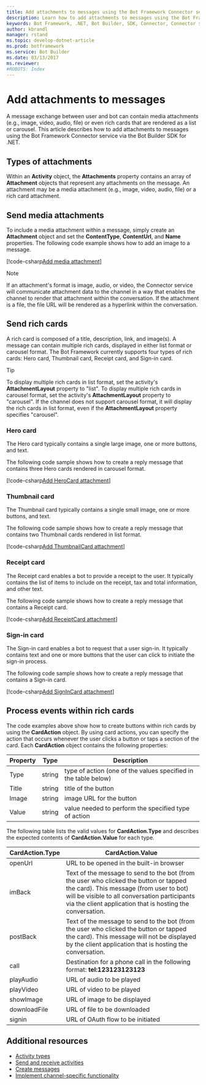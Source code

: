 ```yaml
---
title: Add attachments to messages using the Bot Framework Connector service and .NET | Microsoft Docs
description: Learn how to add attachments to messages using the Bot Framework Connector service via the Bot Builder SDK for .NET.
keywords: Bot Framework, .NET, Bot Builder, SDK, Connector, Connector service, attachment, card, rich card
author: kbrandl
manager: rstand
ms.topic: develop-dotnet-article
ms.prod: botframework
ms.service: Bot Builder
ms.date: 03/13/2017
ms.reviewer:
#ROBOTS: Index
---
```


# Add attachments to messages

A message exchange between user and bot can 
contain media attachments (e.g., image, video, audio, file) 
or even rich cards that are rendered as a list or carousel. 
This article describes how to add attachments to messages using the Bot Framework Connector service via the 
Bot Builder SDK for .NET. 

## Types of attachments

Within an **Activity** object, the **Attachments** property contains an array of **Attachment** objects 
that represent any attachments on the message. 
An attachment may be a media attachment (e.g., image, video, audio, file) or a rich card attachment.

## Send media attachments

To include a media attachment within a message, 
simply create an **Attachment** object and set the **ContentType**, **ContentUrl**, and **Name** properties. 
The following code example shows how to add an image to a message.

[!code-csharp[Add media attachment](../includes/code/dotnet-add-attachments.cs#addMediaAttachment)]

> [!NOTE]
> If an attachment's format is image, audio, or video, the Connector service will communicate 
> attachment data to the channel in a way that enables the channel to render that attachment within the conversation. 
> If the attachment is a file, the file URL will be rendered as a hyperlink within the conversation.

## Send rich cards

A rich card is composed of a title, description, link, and image(s). 
A message can contain multiple rich cards, displayed in either list format or carousel format.
The Bot Framework currently supports four types of rich cards: Hero card, Thumbnail card, Receipt card, and Sign-in card.

> [!TIP]
> To display multiple rich cards in list format, set the activity's **AttachmentLayout** property to "list". 
> To display multiple rich cards in carousel format, set the activity's **AttachmentLayout** property to "carousel". 
> If the channel does not support carousel format, it will display the rich cards in list format, even if the **AttachmentLayout** property specifies "carousel".

### Hero card

The Hero card typically contains a single large image, one or more buttons, and text. 

The following code sample shows how to create a reply message that contains three Hero cards rendered in carousel format. 

[!code-csharp[Add HeroCard attachment](../includes/code/dotnet-add-attachments.cs#addHeroCardAttachment)]

### Thumbnail card

The Thumbnail card typically contains a single small image, one or more buttons, and text. 

The following code sample shows how to create a reply message that contains two Thumbnail cards rendered in list format. 

[!code-csharp[Add ThumbnailCard attachment](../includes/code/dotnet-add-attachments.cs#addThumbnailCardAttachment)]

### Receipt card

The Receipt card enables a bot to provide a receipt to the user. 
It typically contains the list of items to include on the receipt, tax and total information, and other text. 

The following code sample shows how to create a reply message that contains a Receipt card. 

[!code-csharp[Add ReceiptCard attachment](../includes/code/dotnet-add-attachments.cs#addReceiptCardAttachment)]

### Sign-in card

The Sign-in card enables a bot to request that a user sign-in. 
It typically contains text and one or more buttons that the user can click to initiate the sign-in process. 

The following code sample shows how to create a reply message that contains a Sign-in card.

[!code-csharp[Add SignInCard attachment](../includes/code/dotnet-add-attachments.cs#addSignInCardAttachment)]

## Process events within rich cards

The code examples above show how to create buttons within rich cards by using the **CardAction** object. 
By using card actions, you can specify the action that occurs whenever the user clicks a button or taps a 
section of the card. Each **CardAction** object contains the following properties:

| Property | Type | Description | 
|----|----|----|
| Type | string | type of action (one of the values specified in the table below) |
| Title | string | title of the button |
| Image | string | image URL for the button |
| Value | string | value needed to perform the specified type of action |

The following table lists the valid values for **CardAction.Type** and describes 
the expected contents of **CardAction.Value** for each type.

| CardAction.Type | CardAction.Value | 
|----|----|
| openUrl | URL to be opened in the built-in browser |
| imBack | Text of the message to send to the bot (from the user who clicked the button or tapped the card). This message (from user to bot) will be visible to all conversation participants via the client application that is hosting the conversation. |
| postBack | Text of the message to send to the bot (from the user who clicked the button or tapped the card). This message will not be displayed by the client application that is hosting the conversation. |
| call | Destination for a phone call in the following format: **tel:123123123123** |
| playAudio | URL of audio to be played |
| playVideo | URL of video to be played |
| showImage | URL of image to be displayed |
| downloadFile | URL of file to be downloaded |
| signin | URL of OAuth flow to be initiated |

## Additional resources

- [Activity types](bot-framework-dotnet-activities.md)
- [Send and receive activities](bot-framework-dotnet-connector.md)
- [Create messages](bot-framework-dotnet-create-messages.md)
- [Implement channel-specific functionality](bot-framework-dotnet-channeldata.md)